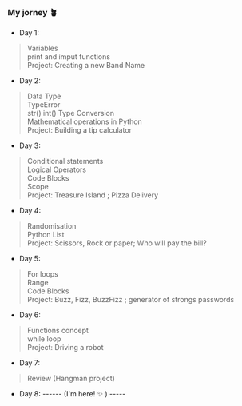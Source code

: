 ### My jorney 🪴

* Day 1:
> Variables <br>
> print and imput functions <br>
> Project: Creating a new Band Name<br>

* Day 2:
> Data Type<br>
> TypeError<br>
> str() int() Type Conversion <br>
> Mathematical operations in Python<br>
> Project: Building a tip calculator<br>

* Day 3:
> Conditional statements<br>
> Logical Operators<br>
> Code Blocks <br>
> Scope<br>
> Project: Treasure Island ; Pizza Delivery<br>

* Day 4:
> Randomisation<br>
> Python List<br>
> Project: Scissors, Rock or paper; Who will pay the bill?<br>

* Day 5:
> For loops<br>
> Range<br>
> Code Blocks<br>
> Project: Buzz, Fizz, BuzzFizz ; generator of strongs passwords<br>

* Day 6:
> Functions concept<br>
> while loop<br>
> Project: Driving a robot <br>

* Day 7:
> Review (Hangman project)

* Day 8:
------ (I'm here! ✨ ) -----